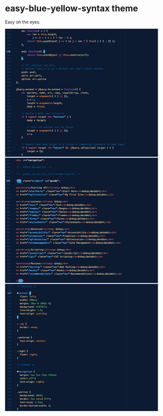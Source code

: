 # easy-blue-yellow-syntax theme

Easy on the eyes.

![JS screenshot](img/js-example.jpg)
![HTML screenshot](img/html-example.jpg)
![CSS screenshot](img/css-example.jpg)
